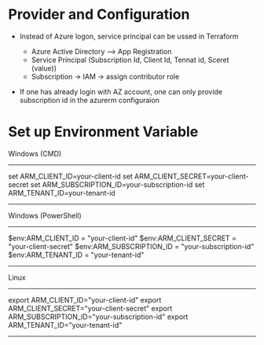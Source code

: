 # Provider and Configuration
- Instead of Azure logon, service principal can be ussed in Terraform
  - Azure Active Directory --> App Registration
  - Service Principal (Subscription Id, Client Id, Tennat id, Sceret (value)) 
  - Subscription -> IAM -> assign contributor role

- If one has already login with AZ account, one can only provide subscription id in the azurerm configuraion
 
# Set up Environment Variable
  Windows (CMD)
  *************
  set ARM_CLIENT_ID=your-client-id
  set ARM_CLIENT_SECRET=your-client-secret
  set ARM_SUBSCRIPTION_ID=your-subscription-id
  set ARM_TENANT_ID=your-tenant-id
  *************

Windows (PowerShell)
  *************
  $env:ARM_CLIENT_ID = "your-client-id"
  $env:ARM_CLIENT_SECRET = "your-client-secret"
  $env:ARM_SUBSCRIPTION_ID = "your-subscription-id"
  $env:ARM_TENANT_ID = "your-tenant-id"

  *************

 Linux
 ******************
  export ARM_CLIENT_ID="your-client-id"
  export ARM_CLIENT_SECRET="your-client-secret"
  export ARM_SUBSCRIPTION_ID="your-subscription-id"
  export ARM_TENANT_ID="your-tenant-id"

 ******************
